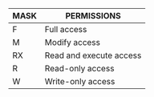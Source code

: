 | MASK | PERMISSIONS |  
| ----------- | ----------- |  
| F | Full access |  
| M | Modify access |
| RX | Read and execute access |  
| R | Read-only access |
| W | Write-only access |